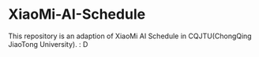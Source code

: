 # XiaoMi-AI-Schedule
This repository is an adaption of XiaoMi AI Schedule in  CQJTU(ChongQing JiaoTong University).  : D
